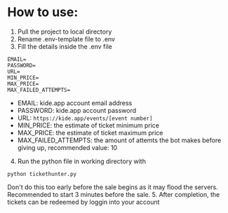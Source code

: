 # How to use:
1. Pull the project to local directory
2. Rename .env-template file to .env
3. Fill the details inside the .env file

```
EMAIL=
PASSWORD=
URL=
MIN_PRICE=
MAX_PRICE=
MAX_FAILED_ATTEMPTS=
```

  - EMAIL: kide.app account email address
  - PASSWORD: kide.app account password
  - URL: `https://kide.app/events/[event number]`
  - MIN_PRICE: the estimate of ticket minimum price
  - MAX_PRICE: the estimate of ticket maximum price
  - MAX_FAILED_ATTEMPTS: the amount of attemts the bot makes before giving up, recommended value: 10
4. Run the python file in working directory with
```
python tickethunter.py
```
  Don't do this too early before the sale begins as it may flood the servers. Recommended to start 3 minutes before the sale.
5. After completion, the tickets can be redeemed by loggin into your account

